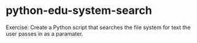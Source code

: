 # python-edu-system-search
Exercise: Create a Python script that searches the file system for text the user passes in as a paramater.
